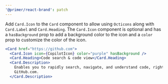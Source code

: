 ```yaml
---
'@primer/react-brand': patch
---
```


Add `Card.Icon` to the `Card` component to allow using `Octicons` along with `Card.Label` and `Card.Heading`. The `Card.Icon` component is optional and has a `hasBackground` prop to add a background color to the icon and a `color` prop to customize the color of the icon.

```jsx
<Card href="https://github.com">
  <Card.Icon icon={CopilotIcon} color="purple" hasBackground />
  <Card.Heading>Code search & code view</Card.Heading>
  <Card.Description>
    Enables you to rapidly search, navigate, and understand code, right from
    GitHub.com.
  </Card.Description>
```
